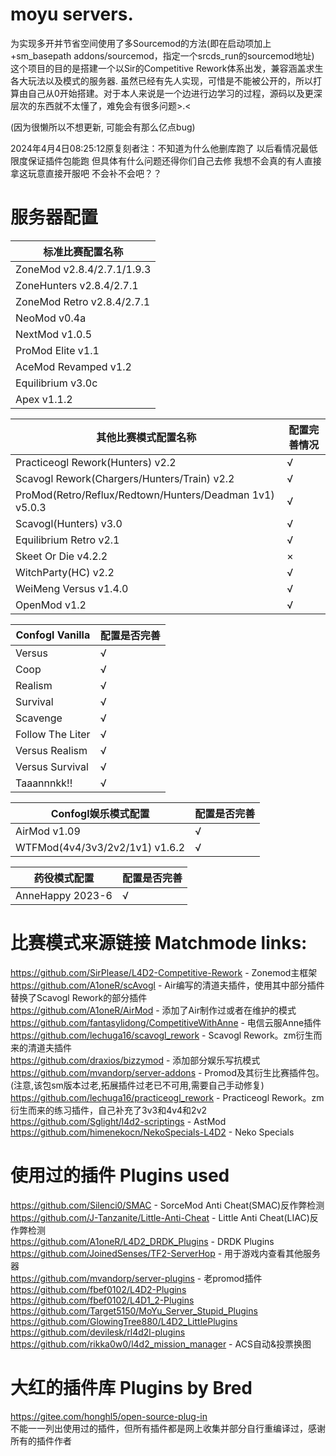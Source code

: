 # moyu servers.
为实现多开并节省空间使用了多Sourcemod的方法(即在启动项加上+sm_basepath addons/sourcemod，指定一个srcds_run的sourcemod地址)                                                                                                                               
这个项目的目的是搭建一个以Sir的Competitive Rework体系出发，兼容涵盖求生各大玩法以及模式的服务器. 虽然已经有先人实现，可惜是不能被公开的，所以打算由自己从0开始搭建。对于本人来说是一个边进行边学习的过程，源码以及更深层次的东西就不太懂了，难免会有很多问题>.<                                                            

(因为很懒所以不想更新, 可能会有那么亿点bug)

2024年4月4日08:25:12原复刻者注：不知道为什么他删库跑了 以后看情况最低限度保证插件包能跑 但具体有什么问题还得你们自己去修 我想不会真的有人直接拿这玩意直接开服吧 不会补不会吧？？  
                     
# 服务器配置                                       
| 标准比赛配置名称 |                                        
|-----------------|                                            
| ZoneMod v2.8.4/2.7.1/1.9.3 |                                              
| ZoneHunters v2.8.4/2.7.1 |                                      
| ZoneMod Retro v2.8.4/2.7.1 |                                          
| NeoMod v0.4a |                                        
| NextMod v1.0.5 |                                  
| ProMod Elite v1.1 |                                         
| AceMod Revamped v1.2 |                                
| Equilibrium v3.0c |                                         
| Apex v1.1.2 |                                               
                                                              
| 其他比赛模式配置名称 | 配置完善情况 |                                                  
|---------------------|-------------|                                               
| Practiceogl Rework(Hunters) v2.2 | √ |                                      
| Scavogl Rework(Chargers/Hunters/Train) v2.2 | √ |                                 
| ProMod(Retro/Reflux/Redtown/Hunters/Deadman 1v1) v5.0.3 | √ |                                                                           
| Scavogl(Hunters) v3.0 | √ |
| Equilibrium Retro v2.1 | √ |
| Skeet Or Die v4.2.2 | × |
| WitchParty(HC) v2.2 | √ |                         
| WeiMeng Versus v1.4.0 | √ |                                       
| OpenMod v1.2 | √ |

| Confogl Vanilla | 配置是否完善 |                                                     
|-----------------------------|--------------|                                          
| Versus | √ |                                  
| Coop | √ |                            
| Realism | √ |                             
| Survival | √ |                          
| Scavenge | √ |                                        
| Follow The Liter | √ |
| Versus Realism | √ |                                            
| Versus Survival | √ |                 
| Taaannnkk!! | √ |                                   
                                          
| Confogl娱乐模式配置 | 配置是否完善 |                         
|--------------|-------------|
| AirMod v1.09 | √ |                        
| WTFMod(4v4/3v3/2v2/1v1) v1.6.2 | √ |                      
              
| 药役模式配置 | 配置是否完善 |                                     
|--------------|--------------|                                                   
| AnneHappy 2023-6 | √ |                                                                                                  


# 比赛模式来源链接 Matchmode links:                         
https://github.com/SirPlease/L4D2-Competitive-Rework - Zonemod主框架                                          
https://github.com/A1oneR/scAvogl - Air编写的清道夫插件，使用其中部分插件替换了Scavogl Rework的部分插件                                              
https://github.com/A1oneR/AirMod - 添加了Air制作过或者在维护的模式                          
https://github.com/fantasylidong/CompetitiveWithAnne - 电信云服Anne插件                                              
https://github.com/lechuga16/scavogl_rework - Scavogl Rework。zm衍生而来的清道夫插件                               
https://github.com/draxios/bizzymod - 添加部分娱乐写抗模式                                            
https://github.com/mvandorp/server-addons - Promod及其衍生比赛插件包。(注意,该包sm版本过老,拓展插件过老已不可用,需要自己手动修复)                                     
https://github.com/lechuga16/practiceogl_rework - Practiceogl Rework。zm衍生而来的练习插件，自己补充了3v3和4v4和2v2                                                  
https://github.com/Sglight/l4d2-scriptings - AstMod                                                                             
https://github.com/himenekocn/NekoSpecials-L4D2 - Neko Specials

# 使用过的插件 Plugins used
https://github.com/Silenci0/SMAC - SorceMod Anti Cheat(SMAC)反作弊检测                                                 
https://github.com/J-Tanzanite/Little-Anti-Cheat - Little Anti Cheat(LIAC)反作弊检测                             
https://github.com/A1oneR/L4D2_DRDK_Plugins - DRDK Plugins                                       
https://github.com/JoinedSenses/TF2-ServerHop - 用于游戏内查看其他服务器                                      
https://github.com/mvandorp/server-plugins - 老promod插件                                     
https://github.com/fbef0102/L4D2-Plugins                                     
https://github.com/fbef0102/L4D1_2-Plugins                                 
https://github.com/Target5150/MoYu_Server_Stupid_Plugins                                     
https://github.com/GlowingTree880/L4D2_LittlePlugins                                          
https://github.com/devilesk/rl4d2l-plugins                                        
https://github.com/rikka0w0/l4d2_mission_manager - ACS自动&投票换图                                 

# 大红的插件库 Plugins by Bred
https://gitee.com/honghl5/open-source-plug-in                               
不能一一列出使用过的插件，但所有插件都是网上收集并部分自行重编译过，感谢所有的插件作者

